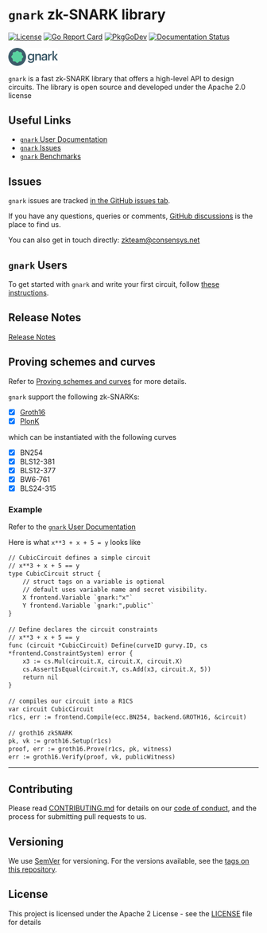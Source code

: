 # `gnark` zk-SNARK library
[![License](https://img.shields.io/badge/license-Apache%202-blue)](LICENSE)
[![Go Report Card](https://goreportcard.com/badge/github.com/ConsenSys/gnark)](https://goreportcard.com/badge/github.com/ConsenSys/gnark)
[![PkgGoDev](https://pkg.go.dev/badge/mod/github.com/consensys/gnark)](https://pkg.go.dev/mod/github.com/consensys/gnark)
[![Documentation Status](https://readthedocs.com/projects/pegasys-gnark/badge/)][`gnark` User Documentation]

<img  width="100px"
src="logo_new.png">

`gnark` is a fast zk-SNARK library that offers a high-level API to design circuits. The library is open source and developed under the Apache 2.0 license


## Useful Links

* [`gnark` User Documentation]
* [`gnark` Issues]
* [`gnark` Benchmarks](https://docs.gnark.consensys.net/en/latest/#gnark-is-fast)

## Issues

`gnark` issues are tracked [in the GitHub issues tab][`gnark` Issues].

If you have any questions, queries or comments, [GitHub discussions] is the place to find us.

You can also get in touch directly: zkteam@consensys.net


## `gnark` Users


To get started with `gnark` and write your first circuit, follow [these instructions][`gnark` User Documentation].


## Release Notes

[Release Notes](CHANGELOG.md)


## Proving schemes and curves

Refer to [Proving schemes and curves] for more details.

`gnark` support the following zk-SNARKs:

- [x] [Groth16](https://eprint.iacr.org/2016/260)
- [x] [PlonK](https://eprint.iacr.org/2019/953)

which can be instantiated with the following curves

- [x] BN254
- [x] BLS12-381
- [x] BLS12-377
- [x] BW6-761
- [x] BLS24-315

### Example

Refer to the [`gnark` User Documentation]

Here is what `x**3 + x + 5 = y` looks like

```golang
// CubicCircuit defines a simple circuit
// x**3 + x + 5 == y
type CubicCircuit struct {
	// struct tags on a variable is optional
	// default uses variable name and secret visibility.
	X frontend.Variable `gnark:"x"`
	Y frontend.Variable `gnark:",public"`
}

// Define declares the circuit constraints
// x**3 + x + 5 == y
func (circuit *CubicCircuit) Define(curveID gurvy.ID, cs *frontend.ConstraintSystem) error {
	x3 := cs.Mul(circuit.X, circuit.X, circuit.X)
	cs.AssertIsEqual(circuit.Y, cs.Add(x3, circuit.X, 5))
	return nil
}

// compiles our circuit into a R1CS
var circuit CubicCircuit
r1cs, err := frontend.Compile(ecc.BN254, backend.GROTH16, &circuit)

// groth16 zkSNARK
pk, vk := groth16.Setup(r1cs)
proof, err := groth16.Prove(r1cs, pk, witness)
err := groth16.Verify(proof, vk, publicWitness)
```


____


## Contributing

Please read [CONTRIBUTING.md](CONTRIBUTING.md) for details on our [code of conduct](CODE_OF_CONDUCT.md), and the process for submitting pull requests to us.


## Versioning

We use [SemVer](http://semver.org/) for versioning. For the versions available, see the [tags on this repository](https://github.com/consensys/gnark/tags).


## License

This project is licensed under the Apache 2 License - see the [LICENSE](LICENSE) file for details


[`gnark` Issues]: https://github.com/consensys/gnark/issues
[`gnark` User Documentation]: https://docs.gnark.consensys.net/en/latest/
[GitHub discussions]: https://github.com/ConsenSys/gnark/discussions
[Proving schemes and curves]: https://docs.gnark.consensys.net/en/latest/Concepts/schemes_curves/
